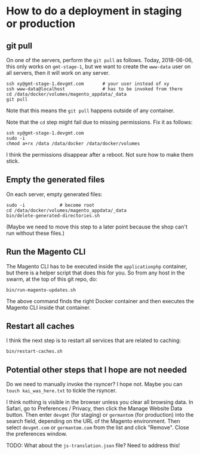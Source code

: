 # How to do a deployment in staging or production

## git pull

On one of the servers, perform the `git pull` as follows.  Today, 2018-06-06,
this only works on `gmt-stage-1`, but we want to create the `www-data` user
on all servers, then it will work on any server.

    ssh xy@gmt-stage-1.devgmt.com       # your user instead of xy
    ssh www-data@localhost              # has to be invoked from there
    cd /data/docker/volumes/magento_appdata/_data
    git pull

Note that this means the `git pull` happens outside of any container.

Note that the `cd` step might fail due to missing permissions. Fix it as
follows:

    ssh xy@gmt-stage-1.devgmt.com
    sudo -i
    chmod a+rx /data /data/docker /data/docker/volumes

I think the permissions disappear after a reboot.  Not sure how to make
them stick.

## Empty the generated files

On each server, empty generated files:

    sudo -i             # become root
    cd /data/docker/volumes/magento_appdata/_data
    bin/delete-generated-directories.sh

(Maybe we need to move this step to a later point because the shop can't run
without these files.)

## Run the Magento CLI

The Magento CLI has to be executed inside the `applicationphp` container,
but there is a helper script that does this for you.  So from any host
in the swarm, at the top of this git repo, do:

    bin/run-magento-updates.sh

The above command finds the right Docker container and then executes the
Magento CLI inside that container.

## Restart all caches

I think the next step is to restart all services that are related to caching:

    bin/restart-caches.sh

## Potential other steps that I hope are not needed

Do we need to manually invoke the rsyncer? I hope not. Maybe you can `touch
kai_was_here.txt` to tickle the rsyncer.

I think nothing is visible in the browser unless you clear all browsing data.
In Safari, go to Preferences / Privacy, then click the Manage Website Data
button. Then enter `devgmt` (for staging) or `germantom` (for production)
into the search field, depending on the URL of the Magento environment. Then
select `devgmt.com` or `germantom.com` from the list and click "Remove".
Close the preferences window.

TODO: What about the `js-translation.json` file?  Need to address this!
